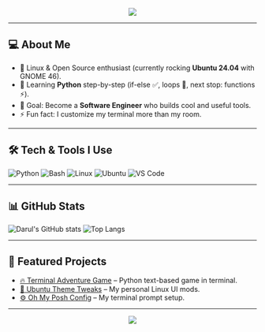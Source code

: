 <!-- Banner -->
<p align="center">
  <img src="https://readme-typing-svg.demolab.com?font=Fira+Code&pause=1000&color=00FF00&center=true&vCenter=true&width=435&lines=Hi+there+%F0%9F%91%8B%2C+I'm+Darul+Qutni;Linux+Enthusiast+%7C+Python+Learner;Always+exploring+new+tech!">
</p>

---

## 💻 About Me
- 🐧 Linux & Open Source enthusiast (currently rocking **Ubuntu 24.04** with GNOME 46).
- 🐍 Learning **Python** step-by-step (if-else ✅, loops 🚧, next stop: functions ⚡).
- 🎯 Goal: Become a **Software Engineer** who builds cool and useful tools.
- ⚡ Fun fact: I customize my terminal more than my room.

---

## 🛠️ Tech & Tools I Use
![Python](https://img.shields.io/badge/Python-3776AB?style=for-the-badge&logo=python&logoColor=white)
![Bash](https://img.shields.io/badge/Bash-4EAA25?style=for-the-badge&logo=gnubash&logoColor=white)
![Linux](https://img.shields.io/badge/Linux-FCC624?style=for-the-badge&logo=linux&logoColor=black)
![Ubuntu](https://img.shields.io/badge/Ubuntu-E95420?style=for-the-badge&logo=ubuntu&logoColor=white)
![VS Code](https://img.shields.io/badge/VSCode-007ACC?style=for-the-badge&logo=visualstudiocode&logoColor=white)

---

## 📊 GitHub Stats
![Darul's GitHub stats](https://github-readme-stats.vercel.app/api?username=darulqutni&show_icons=true&theme=radical)
![Top Langs](https://github-readme-stats.vercel.app/api/top-langs/?username=darulqutni&layout=compact&theme=radical)

---

## 📂 Featured Projects
- [🔥 Terminal Adventure Game](https://github.com/darulqutni/terminal-adventure) – Python text-based game in terminal.
- [🎨 Ubuntu Theme Tweaks](https://github.com/darulqutni/ubuntu-theme-tweaks) – My personal Linux UI mods.
- [⚙️ Oh My Posh Config](https://github.com/darulqutni/omp-config) – My terminal prompt setup.

---

<p align="center">
  <img src="https://komarev.com/ghpvc/?username=darulqutni&color=00FF00&style=flat-square">
</p>
